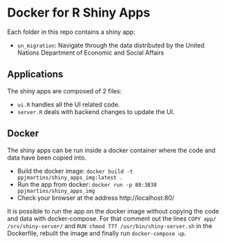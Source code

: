 # Docker for R Shiny Apps

Each folder in this repo contains a shiny app:

* `un_migration`: Navigate through the data distributed by the United Nations Department of Economic and Social Affairs

## Applications

The shiny apps are composed of 2 files:
* `ui.R` handles all the UI related code.
* `server.R` deals with backend changes to update the UI.

## Docker

The shiny apps can be run inside a docker container where the code and data have been copied into.

* Build the docker image: `docker build -t ppjmartins/shiny_apps_img:latest .`
* Run the app from docker: `docker run -p 80:3838 ppjmartins/shiny_apps_img`
* Check your browser at the address http://localhost:80/

It is possible to run the app on the docker image without copying the code and data with docker-compose. 
For that comment out the lines `COPY app/ /srv/shiny-server/` and `RUN chmod 777 /usr/bin/shiny-server.sh` in the Dockerfile, rebuilt the image and finally run `docker-compose up`.
